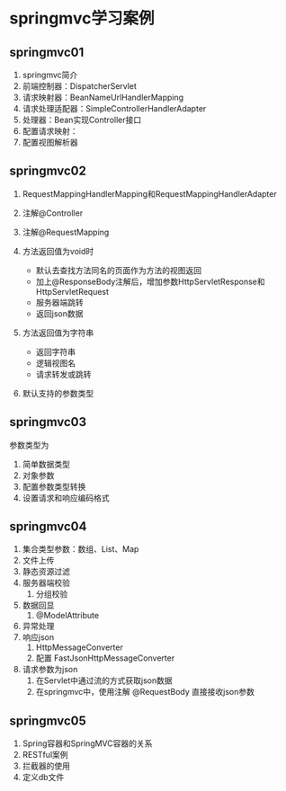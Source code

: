 # springmvc学习案例

## springmvc01

1. springmvc简介
2. 前端控制器：DispatcherServlet
3. 请求映射器：BeanNameUrlHandlerMapping
4. 请求处理适配器：SimpleControllerHandlerAdapter
5. 处理器：Bean实现Controller接口
6. 配置请求映射：
7. 配置视图解析器

## springmvc02

1. RequestMappingHandlerMapping和RequestMappingHandlerAdapter
2. 注解@Controller
3. 注解@RequestMapping
4. 方法返回值为void时

    - 默认去查找方法同名的页面作为方法的视图返回
    - 加上@ResponseBody注解后，增加参数HttpServletResponse和HttpServletRequest
    - 服务器端跳转
    - 返回json数据
  
5. 方法返回值为字符串

   - 返回字符串
   - 逻辑视图名
   - 请求转发或跳转

6. 默认支持的参数类型

## springmvc03

参数类型为

1. 简单数据类型
2. 对象参数
3. 配置参数类型转换
4. 设置请求和响应编码格式

## springmvc04

1. 集合类型参数：数组、List、Map
2. 文件上传
3. 静态资源过滤
4. 服务器端校验
   1. 分组校验
5. 数据回显
   1. @ModelAttribute
6. 异常处理
7. 响应json
   1. HttpMessageConverter
   2. 配置 FastJsonHttpMessageConverter
8. 请求参数为json
   1. 在Servlet中通过流的方式获取json数据
   2. 在springmvc中，使用注解 @RequestBody 直接接收json参数

## springmvc05

1. Spring容器和SpringMVC容器的关系
2. RESTful案例
3. 拦截器的使用
4. 定义db文件
